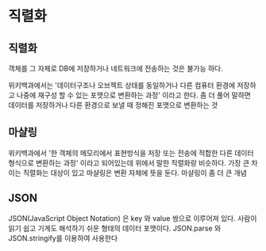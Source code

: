 # 직렬화

## 직렬화
객체를 그 자체로 DB에 저장하거나 네트워크에 전송하는 것은 불가능 하다. <br>

위키백과에서는 '데이터구조나 오브젝트 상태를 동일하거나 다른 컴퓨터 환경에 저장하고 나중에 재구성 할 수 있는 포맷으로 변환하는 과정' 이라고 한다. 좀 더 풀어 말하면 데이터를 저장하거나 다른 환경으로 보낼 때 정해진 포맷으로 변환하는 것

## 마샬링
위키백과에서 '한 객체의 메모리에서 표현방식을 저장 또는 전송에 적합한 다른 데이터 형식으로 변환하는 과정' 이라고 되어있는데 위에서 말한 직렬화랑 비슷하다. 가장 큰 차이는 직렬화는 대상이 있고 마샬링은 변환 자체에 뜻을 둔다. 마샬링이 좀 더 큰 개념

## JSON
JSON(JavaScript Object Notation) 은 key 와 value 쌍으로 이루어져 있다. 사람이 읽기 쉽고 기게도 해석하기 쉬운 형태의 데이터 포맷이다. JSON.parse 와 JSON.stringify를 이용하여 사용한다<br>




